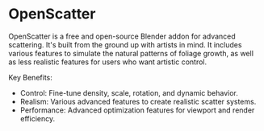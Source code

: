 # OpenScatter
OpenScatter is a free and open-source Blender addon for advanced scattering. It's built from the ground up with artists in mind. It includes various features to simulate the natural patterns of foliage growth, as well as less realistic features for users who want artistic control. 

Key Benefits: 


- Control: Fine-tune density, scale, rotation, and dynamic behavior.
- Realism: Various advanced features to create realistic scatter systems.
- Performance: Advanced optimization features for viewport and render efficiency.
